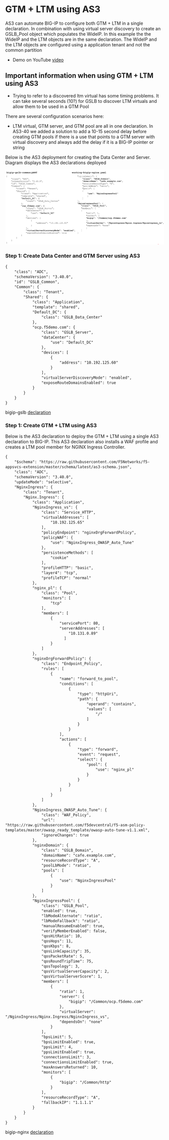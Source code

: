 # GTM + LTM using AS3

AS3 can automate BIG-IP to configure both GTM + LTM in a single declaration. In combination with using virtual server discovery to create an GSLB_Pool object which populates the WideIP. In this example the the WideIP and the LTM objects are in the same declaration. The WideIP and the LTM objects are configured using a application tenant and not the common partition

* Demo on YouTube [video]()

## Important information when using GTM + LTM using AS3

* Trying to refer to a discovered ltm virtual has some timing problems. It can take several seconds (10?) for GSLB to discover LTM virtuals and allow them to be used in a GTM Pool

There are several configuration scenarios here:

* LTM virtual, GTM server, and GTM pool are all in one declaration. In AS3-40 we added a solution to add a 10-15 second delay before creating GTM pools if there is a use that points to a GTM server with virtual discovery and always add the delay if it is a BIG-IP pointer or string

Below is the AS3 deployment for creating the Data Center and Server. Diagram displays the AS3 declarations deployed

![diagram](https://github.com/mdditt2000/f5-appsvcs-extension/blob/master/user_guides/gslb/diagram/2022-11-16_11-23-08.png)

### Step 1: Create Data Center and GTM Server using AS3

```
{
    "class": "ADC",
    "schemaVersion": "3.40.0",
    "id": "GSLB_Common",
    "Common": {
        "class": "Tenant",
        "Shared": {
            "class": "Application",
            "template": "shared",
            "Default_DC": {
                "class": "GSLB_Data_Center"
            },
            "ocp.f5demo.com": {
                "class": "GSLB_Server",
                "dataCenter": {
                    "use": "Default_DC"
                },
                "devices": [
                    {
                        "address": "10.192.125.60"
                    }
                ],
                "virtualServerDiscoveryMode": "enabled",
                "exposeRouteDomainsEnabled": true
            }
        }
    }
}
```
bigip-gslb [declaration](https://github.com/mdditt2000/f5-appsvcs-extension/blob/master/user_guides/gslb/bigip-gslb-common.json)

### Step 1: Create GTM + LTM using AS3

Below is the AS3 declaration to deploy the GTM + LTM using a single AS3 declaration to BIG-IP. This AS3 declaration also installs a WAF profile and creates a LTM pool member for NGINX Ingress Controller. 

```
{
    "$schema": "https://raw.githubusercontent.com/F5Networks/f5-appsvcs-extension/master/schema/latest/as3-schema.json",
    "class": "ADC",
    "schemaVersion": "3.40.0",
    "updateMode": "selective",
    "NginxIngress": {
        "class": "Tenant",
        "Nginx.Ingress": {
            "class": "Application",
            "NginxIngress_vs": {
                "class": "Service_HTTP",
                "virtualAddresses": [
                    "10.192.125.65"
                ],
                "policyEndpoint": "nginxOrgForwardPolicy",
                "policyWAF": {
                    "use": "NginxIngress_OWASP_Auto_Tune"
                },
                "persistenceMethods": [
                    "cookie"
                ],
                "profileHTTP": "basic",
                "layer4": "tcp",
                "profileTCP": "normal"
            },
            "nginx_pl": {
                "class": "Pool",
                "monitors": [
                    "tcp"
                ],
                "members": [
                    {
                        "servicePort": 80,
                        "serverAddresses": [
                            "10.131.0.89"
                          ]
                    }
                ]
            },
            "nginxOrgForwardPolicy": {
                "class": "Endpoint_Policy",
                "rules": [
                    {
                        "name": "forward_to_pool",
                        "conditions": [
                            {
                                "type": "httpUri",
                                "path": {
                                    "operand": "contains",
                                    "values": [
                                        "/"
                                    ]
                                }
                            }
                        ],
                        "actions": [
                            {
                                "type": "forward",
                                "event": "request",
                                "select": {
                                    "pool": {
                                        "use": "nginx_pl"
                                    }
                                }
                            }
                        ]
                    }
                ]
            },
            "NginxIngress_OWASP_Auto_Tune": {
                "class": "WAF_Policy",
                "url": "https://raw.githubusercontent.com/f5devcentral/f5-asm-policy-templates/master/owasp_ready_template/owasp-auto-tune-v1.1.xml",
                "ignoreChanges": true
            },
            "nginxDomain": {
                "class": "GSLB_Domain",
                "domainName": "cafe.example.com",
                "resourceRecordType": "A",
                "poolLbMode": "ratio",
                "pools": [
                    {
                        "use": "NginxIngressPool"
                    }
                ]
            },
            "NginxIngressPool": {
                "class": "GSLB_Pool",
                "enabled": true,
                "lbModeAlternate": "ratio",
                "lbModeFallback": "ratio",
                "manualResumeEnabled": true,
                "verifyMemberEnabled": false,
                "qosHitRatio": 10,
                "qosHops": 11,
                "qosKbps": 8,
                "qosLinkCapacity": 35,
                "qosPacketRate": 5,
                "qosRoundTripTime": 75,
                "qosTopology": 3,
                "qosVirtualServerCapacity": 2,
                "qosVirtualServerScore": 1,
                "members": [
                    {
                        "ratio": 1,
                        "server": {
                            "bigip": "/Common/ocp.f5demo.com"
                        },
                        "virtualServer": "/NginxIngress/Nginx.Ingress/NginxIngress_vs",
                        "dependsOn": "none"
                    }
                ],
                "bpsLimit": 5,
                "bpsLimitEnabled": true,
                "ppsLimit": 4,
                "ppsLimitEnabled": true,
                "connectionsLimit": 3,
                "connectionsLimitEnabled": true,
                "maxAnswersReturned": 10,
                "monitors": [
                    {
                        "bigip": "/Common/http"
                    }
                ],
                "resourceRecordType": "A",
                "fallbackIP": "1.1.1.1"
            }
        }
    }
}
```
bigip-nginx [declaration](https://github.com/mdditt2000/f5-appsvcs-extension/blob/master/user_guides/gslb/working-bigip-nginx.json)

